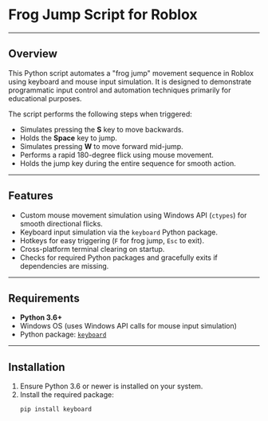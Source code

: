 # Frog Jump Script for Roblox

---

## Overview

This Python script automates a "frog jump" movement sequence in Roblox using keyboard and mouse input simulation. It is designed to demonstrate programmatic input control and automation techniques primarily for educational purposes.

The script performs the following steps when triggered:

- Simulates pressing the **S** key to move backwards.
- Holds the **Space** key to jump.
- Simulates pressing **W** to move forward mid-jump.
- Performs a rapid 180-degree flick using mouse movement.
- Holds the jump key during the entire sequence for smooth action.

---

## Features

- Custom mouse movement simulation using Windows API (`ctypes`) for smooth directional flicks.
- Keyboard input simulation via the `keyboard` Python package.
- Hotkeys for easy triggering (`F` for frog jump, `Esc` to exit).
- Cross-platform terminal clearing on startup.
- Checks for required Python packages and gracefully exits if dependencies are missing.

---

## Requirements

- **Python 3.6+**
- Windows OS (uses Windows API calls for mouse input simulation)
- Python package: [`keyboard`](https://pypi.org/project/keyboard/)

---

## Installation

1. Ensure Python 3.6 or newer is installed on your system.
2. Install the required package:
   ```bash
   pip install keyboard

